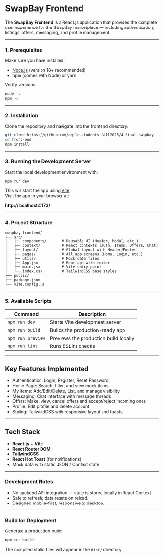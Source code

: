 # SwapBay Frontend

The **SwapBay Frontend** is a React.js application that provides the complete user experience for the SwapBay marketplace — including authentication, listings, offers, messaging, and profile management.

---

### 1. Prerequisites
Make sure you have installed:
- [Node.js](https://nodejs.org/) (version 18+ recommended)
- npm (comes with Node) or yarn

Verify versions:
```bash
node -v
npm -v
```

---

### 2. Installation
Clone the repository and navigate into the frontend directory:

```bash
git clone https://github.com/agile-students-fall2025/4-final-swapbay
cd front-end
npm install
```

---

### 3. Running the Development Server
Start the local development environment with:

```bash
npm run dev
```

This will start the app using [Vite](https://vitejs.dev/).  
Visit the app in your browser at:

 **http://localhost:5173/**

---

### 4. Project Structure
```
swapbay-frontend/
├── src/
│   ├── components/       # Reusable UI (Header, Modal, etc.)
│   ├── context/          # React Contexts (Auth, Items, Offers, Chat)
│   ├── layout/           # Global layout with Header/Footer
│   ├── pages/            # All app screens (Home, Login, etc.)
│   ├── utils/            # Mock data files
│   ├── App.jsx           # Root app with router
│   ├── main.jsx          # Vite entry point
│   └── index.css         # TailwindCSS base styles
├── public/
├── package.json
└── vite.config.js
```

---

### 5. Available Scripts
| Command | Description |
|----------|--------------|
| `npm run dev` | Starts Vite development server |
| `npm run build` | Builds the production-ready app |
| `npm run preview` | Previews the production build locally |
| `npm run lint` | Runs ESLint checks |

---

## Key Features Implemented
- Authentication: Login, Register, Reset Password
- Home Page: Search, filter, and view mock items
- My Items: Add/Edit/Delete, List, and manage visibility
- Messaging: Chat interface with message threads
- Offers: Make, view, cancel offers and accept/reject incoming ones
- Profile: Edit profile and delete account
- Styling: TailwindCSS with responsive layout and toasts

---

## Tech Stack
- **React.js** + **Vite**
- **React Router DOM**
- **TailwindCSS**
- **React Hot Toast** (for notifications)
- Mock data with static JSON / Context state

---

### Development Notes
- No backend API integration — state is stored locally in React Context.
- Safe to refresh; data resets on reload.
- Designed mobile-first, responsive to desktop.

---

### Build for Deployment
Generate a production build:

```bash
npm run build
```

The compiled static files will appear in the `dist/` directory.

